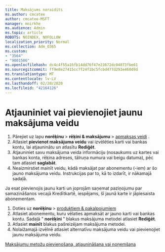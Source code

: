 ```yaml
---
title: Maksājums noraidīts
ms.author: cmcatee
author: cmcatee-MSFT
manager: mnirkhe
ms.audience: Admin
ms.topic: article
ROBOTS: NOINDEX, NOFOLLOW
localization_priority: Normal
ms.collection: Adm_O365
ms.custom:
- "3564"
- "9001506"
ms.openlocfilehash: dc4c4f55a16fb14dd76f47e23672dc04073fbe61
ms.sourcegitcommit: ff9e8e27415cc7f24f1bc5fcbd477d293e460d9d
ms.translationtype: MT
ms.contentlocale: lv-LV
ms.lasthandoff: 02/20/2020
ms.locfileid: "42164126"
---
```

# <a name="update-or-add-a-new-payment-method"></a>Atjauniniet vai pievienojiet jaunu maksājuma veidu

1. Pārejiet uz lapu **norēķinu** > **rēķini & maksājumu** > <a href="https://go.microsoft.com/fwlink/p/?linkid=2018806" target="_blank">apmaksas veidi</a> .
2. Atlasiet **pievienot maksājuma veidu** vai izvēlēties karti vai bankas kontu, lai atjauninātu un atlasītu **Rediģēt**.
3. Atjauniniet savu maksājuma veida informāciju (nosaukums uz kartes vai bankas konta, rēķina adreses, tālruņa numura vai beigu datuma), pēc tam atlasiet **saglabāt**.
4. Neaizmirstiet mainīt veidu, kādā maksājat par abonementu (-iem) ar šo jauno maksājuma veidu. Instrukcijas par to, kā to izdarīt, ir nākamajā sadaļā.

Ja esat pievienojis jaunu karti un joprojām saņemat paziņojumu par samazināšanos vecajā Kredītkartē, iespējams, šī jaunā karte ir jāpiesaista abonementam.

1. Doties uz **norēķinu** > <a href="https://go.microsoft.com/fwlink/p/?linkid=842054" target="_blank">produktiem & pakalpojumiem</a>
2. Atlasiet abonementu, kuru vēlaties apmaksāt ar jauno karti vai bankas kontu. Sadaļā " **norēķini** " blakus maksājuma metodei atlasiet **Rediģēt**.
3. Atlasiet **mainīt** blakus pašreizējam maksājuma metodei.
4. Nolaižamajā izvēlnē atlasiet alternatīvu maksājuma veidu vai pievienojiet jaunu maksājuma veidu.

[Maksājumu metožu pievienošana, atjaunināšana vai noņemšana](https://go.microsoft.com/fwlink/?linkid=2118133)